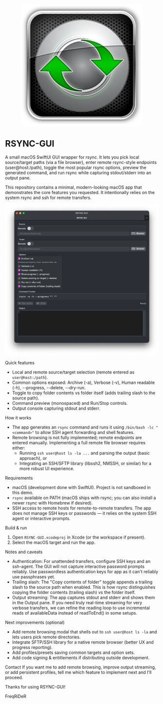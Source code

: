 <div align="center">
             <img src="/RSYNC-GUI.png" width="400" />
</div>

RSYNC-GUI
=========

A small macOS SwiftUI GUI wrapper for rsync. It lets you pick local source/target paths (via a file browser), enter remote rsync-style endpoints (user@host:/path), toggle the most popular rsync options, preview the generated command, and run rsync while capturing stdout/stderr into an output pane.

This repository contains a minimal, modern-looking macOS app that demonstrates the core features you requested. It intentionally relies on the system rsync and ssh for remote transfers.

<div align="center">
             <img src="/window1.png" width="700" />
</div>

Quick features
- Local and remote source/target selection (remote entered as `user@host:/path`).
- Common options exposed: Archive (-a), Verbose (-v), Human readable (-h), --progress, --delete, --dry-run.
- Toggle to copy folder contents vs folder itself (adds trailing slash to the source path).
- Command preview (monospaced) and Run/Stop controls.
- Output console capturing stdout and stderr.

How it works
- The app generates an `rsync` command and runs it using `/bin/bash -lc "<command>"` to allow SSH agent forwarding and shell features.
- Remote browsing is not fully implemented; remote endpoints are entered manually. Implementing a full remote file browser requires either:
  - Running `ssh user@host ls -la ...` and parsing the output (basic approach), or
  - Integrating an SSH/SFTP library (libssh2, NMSSH, or similar) for a more robust UI experience.

Requirements
- macOS (development done with SwiftUI). Project is not sandboxed in this demo.
- `rsync` available on PATH (macOS ships with rsync; you can also install a newer rsync with Homebrew if desired).
- SSH access to remote hosts for remote-to-remote transfers. The app does not manage SSH keys or passwords — it relies on the system SSH agent or interactive prompts.

Build & run
1. Open `RSYNC-GUI.xcodeproj` in Xcode (or the workspace if present).
2. Select the macOS target and run the app.

Notes and caveats
- Authentication: For unattended transfers, configure SSH keys and an ssh-agent. The GUI will not capture interactive password prompts reliably. Use passwordless authentication keys for app as it can't reliably use passphrases yet.
- Trailing slash: The "Copy contents of folder" toggle appends a trailing slash to the source path when enabled. This is how rsync distinguishes copying the folder contents (trailing slash) vs the folder itself.
- Output streaming: The app captures stdout and stderr and shows them in the Output pane. If you need truly real-time streaming for very verbose transfers, we can refine the reading loop to use incremental reads of availableData instead of readToEnd() in some setups.

Next improvements (optional)
- Add remote browsing modal that shells out to `ssh user@host ls -la` and lets users pick remote directories.
- Integrate SFTP/SSH library for a native remote browser (better UX and progress reporting).
- Add profiles/presets saving common targets and option sets.
- Add code signing & entitlements if distributing outside development.

Contact
If you want me to add remote browsing, improve output streaming, or add persistent profiles, tell me which feature to implement next and I'll proceed.

Thanks for using RSYNC-GUI!

FreqRiDeR
